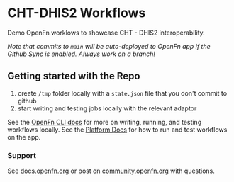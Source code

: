 # CHT-DHIS2 Workflows

Demo OpenFn worklows to showcase CHT - DHIS2 interoperability.

_Note that commits to `main` will be auto-deployed to OpenFn app if the Github
Sync is enabled. Always work on a branch!_

## Getting started with the Repo

1. create `/tmp` folder locally with a `state.json` file that you don't commit
   to github
2. start writing and testing jobs locally with the relevant adaptor

See the
[OpenFn CLI docs](https://docs.openfn.org/documentation/cli-walkthrough#7-running-workflows)
for more on writing, running, and testing workflows locally. See the
[Platform Docs](https://docs.openfn.org/documentation/build/steps/step-editor)
for how to run and test workflows on the app.

### Support

See [docs.openfn.org](www.docs.openfn.org) or post on
[community.openfn.org](www.community.openfn.org) with questions.
